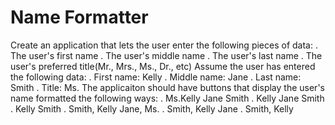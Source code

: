 # Name Formatter
Create an application that lets the user enter the following pieces of data:
. The user's first name
. The user's middle name
. The user's last name
. The user's preferred title(Mr., Mrs., Ms., Dr., etc)
Assume the user has entered the following data:
. First name: Kelly
. Middle name: Jane
. Last name: Smith
. Title: Ms.
The applicaiton should have buttons that display the user's name formatted the following ways:
. Ms.Kelly Jane Smith
. Kelly Jane Smith
. Kelly Smith
. Smith, Kelly Jane, Ms.
. Smith, Kelly Jane
. Smith, Kelly
